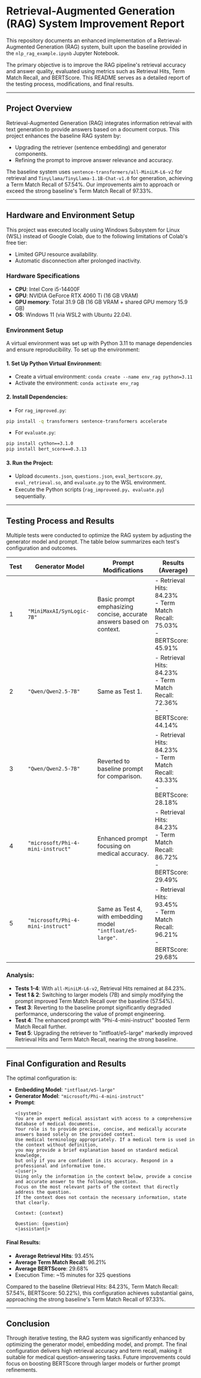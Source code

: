 # Retrieval-Augmented Generation (RAG) System Improvement Report

This repository documents an enhanced implementation of a Retrieval-Augmented Generation (RAG) system, built upon the baseline provided in the `nlp_rag_example.ipynb` Jupyter Notebook. 

The primary objective is to improve the RAG pipeline's retrieval accuracy and answer quality, evaluated using metrics such as Retrieval Hits, Term Match Recall, and BERTScore. This README serves as a detailed report of the testing process, modifications, and final results.

---
## Project Overview

Retrieval-Augmented Generation (RAG) integrates information retrieval with text generation to provide answers based on a document corpus. This project enhances the baseline RAG system by:

- Upgrading the retriever (sentence embedding) and generator components.
- Refining the prompt to improve answer relevance and accuracy.

The baseline system uses `sentence-transformers/all-MiniLM-L6-v2` for retrieval and `TinyLlama/TinyLlama-1.1B-Chat-v1.0` for generation, achieving a Term Match Recall of 57.54%. Our improvements aim to approach or exceed the strong baseline's Term Match Recall of 97.33%.

---
## Hardware and Environment Setup

This project was executed locally using Windows Subsystem for Linux (WSL) instead of Google Colab, due to the following limitations of Colab's free tier:

- Limited GPU resource availability.
- Automatic disconnection after prolonged inactivity.

### Hardware Specifications
- **CPU**: Intel Core i5-14400F
- **GPU**: NVIDIA GeForce RTX 4060 Ti (16 GB VRAM)
- **GPU memory**: Total 31.9 GB (16 GB VRAM + shared GPU memory 15.9 GB)
- **OS**: Windows 11 (via WSL2 with Ubuntu 22.04).

### Environment Setup
A virtual environment was set up with Python 3.11 to manage dependencies and ensure reproducibility. To set up the environment:

#### 1. Set Up Python Virtual Environment:
- Create a virtual environment: `conda create --name env_rag python=3.11`
- Activate the environment: `conda activate env_rag`

#### 2. Install Dependencies:
- For `rag_improved.py`:
```bash
pip install -q transformers sentence-transformers accelerate
```
- For `evaluate.py`:
```bash
pip install cython==3.1.0
pip install bert_score==0.3.13
```

#### 3. Run the Project:
- Upload `documents.json`, `questions.json`, `eval_bertscore.py`, `eval_retrieval.so`, and `evaluate.py` to the WSL environment.
- Execute the Python scripts (`rag_improveed.py`、`evaluate.py`) sequentially.

---
## Testing Process and Results

Multiple tests were conducted to optimize the RAG system by adjusting the generator model and prompt. The table below summarizes each test's configuration and outcomes.

| Test | Generator Model             | Prompt Modifications                             | Results (Average)                          |
|------|-----------------------------|--------------------------------------------------|--------------------------------------------|
| 1    | `"MiniMaxAI/SynLogic-7B"`   | Basic prompt emphasizing concise, accurate answers based on context. | - Retrieval Hits: 84.23% <br>- Term Match Recall: 75.03% <br>- BERTScore: 45.91% |
| 2    | `"Qwen/Qwen2.5-7B"`         | Same as Test 1.                                  | - Retrieval Hits: 84.23% <br>- Term Match Recall: 72.36% <br>- BERTScore: 44.14% |
| 3    | `"Qwen/Qwen2.5-7B"`         | Reverted to baseline prompt for comparison.      | - Retrieval Hits: 84.23% <br>- Term Match Recall: 43.33% <br>- BERTScore: 28.18% |
| 4    | `"microsoft/Phi-4-mini-instruct"` | Enhanced prompt focusing on medical accuracy. | - Retrieval Hits: 84.23% <br>- Term Match Recall: 86.72% <br>- BERTScore: 29.49% |
| 5    | `"microsoft/Phi-4-mini-instruct"` | Same as Test 4, with embedding model `"intfloat/e5-large"`. | - Retrieval Hits: 93.45% <br>- Term Match Recall: 96.21% <br>- BERTScore: 29.68% |

### Analysis:

- **Tests 1-4**: With `all-MiniLM-L6-v2`, Retrieval Hits remained at 84.23%. 
- **Test 1 & 2**: Switching to larger models (7B) and simply modifying the prompt improved Term Match Recall over the baseline (57.54%).
- **Test 3**: Reverting to the baseline prompt significantly degraded performance, underscoring the value of prompt engineering.
- **Test 4**: The enhanced prompt with "Phi-4-mini-instruct" boosted Term Match Recall further.
- **Test 5**: Upgrading the retriever to "intfloat/e5-large" markedly improved Retrieval Hits and Term Match Recall, nearing the strong baseline.

---
## Final Configuration and Results
The optimal configuration is:
- **Embedding Model**: `"intfloat/e5-large"`
- **Generator Model**: `"microsoft/Phi-4-mini-instruct"`
- **Prompt**:
  ```plain
  <|system|>
  You are an expert medical assistant with access to a comprehensive database of medical documents. 
  Your role is to provide precise, concise, and medically accurate answers based solely on the provided context. 
  Use medical terminology appropriately. If a medical term is used in the context without definition, 
  you may provide a brief explanation based on standard medical knowledge, 
  but only if you are confident in its accuracy. Respond in a professional and informative tone.
  <|user|>
  Using only the information in the context below, provide a concise and accurate answer to the following question. 
  Focus on the most relevant parts of the context that directly address the question. 
  If the context does not contain the necessary information, state that clearly.

  Context: {context}

  Question: {question}
  <|assistant|>
  ```

#### Final Results:
- **Average Retrieval Hits**: 93.45%
- **Average Term Match Recall**: 96.21%
- **Average BERTScore**: 29.68%
- Execution Time: ~15 minutes for 325 questions

Compared to the baseline (Retrieval Hits: 84.23%, Term Match Recall: 57.54%, BERTScore: 50.22%), this configuration achieves substantial gains, approaching the strong baseline's Term Match Recall of 97.33%.

---

## Conclusion

Through iterative testing, the RAG system was significantly enhanced by optimizing the generator model, embedding model, and prompt. The final configuration delivers high retrieval accuracy and term recall, making it suitable for medical question-answering tasks. Future improvements could focus on boosting BERTScore through larger models or further prompt refinements.
